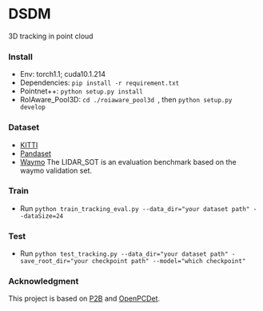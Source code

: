 # DSDM
3D tracking in point cloud

### Install 
 + Env: torch1.1; cuda10.1.214
 + Dependencies: ``pip install -r requirement.txt``
 + Pointnet++: ``python setup.py install``
 + RoIAware_Pool3D: ``cd ./roiaware_pool3d ``, then ``python setup.py develop``

### Dataset
 + [KITTI](http://www.cvlibs.net/download.php?file=data_tracking_velodyne.zip;http://www.cvlibs.net/download.php?file=data_tracking_calib.zip;http://www.cvlibs.net/download.php?file=data_tracking_label_2.zip)
 + [Pandaset](https://pandaset.org/)
 + [Waymo](https://github.com/TuSimple/LiDAR_SOT) The LIDAR_SOT is an evaluation benchmark based on the waymo validation set.

### Train 
 + Run ``python train_tracking_eval.py --data_dir="your dataset path" --dataSize=24``

### Test
 + Run ``python test_tracking.py --data_dir="your dataset path" -save_root_dir="your checkpoint path" --model="which checkpoint"``

### Acknowledgment
This project is based on [P2B](https://github.com/HaozheQi/P2B) and [OpenPCDet](https://github.com/open-mmlab/OpenPCDet).

